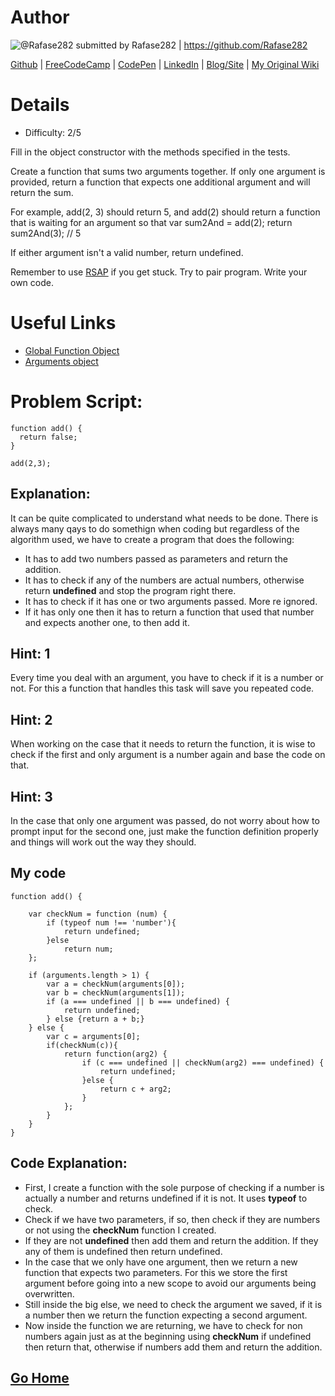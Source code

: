 # Author

![@Rafase282](https://avatars0.githubusercontent.com/Rafase282?&s=128) submitted by Rafase282 | https://github.com/Rafase282

[Github](https://github.com/Rafase282) |
[FreeCodeCamp](http://www.freecodecamp.com/rafase282) | 
[CodePen](http://codepen.io/Rafase282/) |
[LinkedIn](https://www.linkedin.com/in/rafase282) |
[Blog/Site](https://rafase282.wordpress.com/) |
[My Original Wiki](http://rafase282.github.io/My-FreeCodeCamp-Code/)

# Details

* Difficulty: 2/5

Fill in the object constructor with the methods specified in the tests.

Create a function that sums two arguments together. If only one argument is provided, return a
function that expects one additional argument and will return the sum.

For example, add(2, 3) should return 5, and add(2) should return a function that is waiting for an
argument so that var sum2And = add(2); return sum2And(3); // 5

If either argument isn't a valid number, return undefined.

Remember to use [RSAP](http://www.freecodecamp.com/field-guide/how-do-i-get-help-when-I-get-stuck) if you get stuck. Try to pair program. Write your own code.

# Useful Links

* [Global Function Object](https://developer.mozilla.org/en-US/docs/Web/JavaScript/Reference/Global_Objects/Function)
* [Arguments object](https://developer.mozilla.org/en-US/docs/Web/JavaScript/Reference/Functions/arguments)

# Problem Script:

```
function add() {
  return false;
}

add(2,3);
```
## Explanation:
It can be quite complicated to understand what needs to be done. There is always many qays to do somethign when coding but regardless of the algorithm used, 
we have to create a program that does the following:

* It has to add two numbers passed as parameters and return the addition.
* It has to check if any of the numbers are actual numbers, otherwise return **undefined** and stop the program right there.
* It has to check if it has one or two arguments passed. More re ignored.
* If it has only one then it has to return a function that used that number and expects another one, to then add it.

## Hint: 1
Every time you deal with an argument, you have to check if it is a number or not. For this a function that handles this task will save you repeated code.

## Hint: 2
When working on the case that it needs to return the function, it is wise to check if the first and only argument is a number again and base the code on that.

## Hint: 3
In the case that only one argument was passed, do not worry about how to prompt input for the second one, just make the function definition properly and things will work out the way they should.

## My code

```
function add() {

    var checkNum = function (num) {
        if (typeof num !== 'number'){
            return undefined;
        }else
            return num;
    };

    if (arguments.length > 1) {
        var a = checkNum(arguments[0]);
        var b = checkNum(arguments[1]);
        if (a === undefined || b === undefined) {
            return undefined;
        } else {return a + b;}
    } else {
        var c = arguments[0];
        if(checkNum(c)){
            return function(arg2) {
                if (c === undefined || checkNum(arg2) === undefined) {
                    return undefined;
                }else {
                    return c + arg2;
                }
            };
        }
    }
}
```
## Code Explanation:

* First, I create a function with the sole purpose of checking if a number is actually a number and returns undefined if it is not. It uses **typeof** to check.
* Check if we have two parameters, if so, then check if they are numbers or not using the **checkNum** function I created.
* If they are not **undefined** then add them and return the addition. If they any of them is undefined then return undefined.
* In the case that we only have one argument, then we return a new function that expects two parameters. For this we store the first argument before going into a new scope to avoid our arguments being overwritten.
* Still inside the big else, we need to check the argument we saved, if it is a number then we return the function expecting a second argument.
* Now inside the function we are returning, we have to check for non numbers again just as at the beginning using **checkNum** if undefined then return that, otherwise if numbers add them and return the addition.

## [Go Home](https://github.com/Rafase282/My-FreeCodeCamp-Code/wiki)